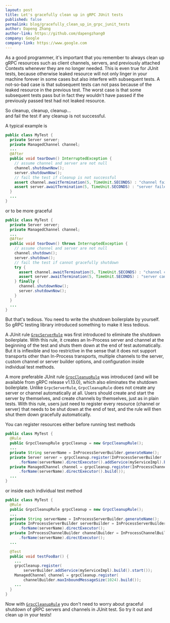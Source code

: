```yaml
---
layout: post
title: Let's gracefully clean up in gRPC JUnit tests
published: false
permalink: blog/gracefully_clean_up_in_grpc_junit_tests
author: Dapeng Zhang
author-link: https://github.com/dapengzhang0
company: Google
company-link: https://www.google.com
---
```


As a good programmer, it's important that you remember to always clean up gRPC resources such as client channels, servers, and previously attached Contexts whenever they are no longer needed. This is even true for JUnit tests, because otherwise leaked resource will not only linger in your machine forever in some cases but also interfere with subsequent tests. A not-so-bad case is that subsequent tests can not pass because of the leaked resource in the previous test. The worst case is that some subsequent tests pass but in fact they wouldn't have passed if the previously passed test had not leaked resource.

<!--more-->

So cleanup, cleanup, cleanup...\
and fail the test if any cleanup is not successful.

A typical example is

```java
public class MyTest {
  private Server server;
  private ManagedChannel channel;
  ...
  @After
  public void tearDown() InterruptedException {
    // assume channel and server are not null
    channel.shutdownNow();
    server.shutdownNow();
    // fail the test if cleanup is not successful
    assert channel.awaitTermination(5, TimeUnit.SECONDS) : "channel failed to shutdown";
    assert server.awaitTermination(5, TimeUnit.SECONDS) : "server failed to shutdown";
  }
  ...
}
```

or to be more graceful

```java
public class MyTest {
  private Server server;
  private ManagedChannel channel;
  ...
  @After
  public void tearDown() throws InterruptedException {
    // assume channel and server are not null
    channel.shutdown();
    server.shutdown();
    // fail the test if cannot gracefully shutdown
    try {
      assert channel.awaitTermination(5, TimeUnit.SECONDS) : "channel cannot be gracefully shutdown";
      assert server.awaitTermination(5, TimeUnit.SECONDS) : "server cannot be gracefully shutdown";
    } finally {
      channel.shutdownNow();
      server.shutdownNow();
    }
  }
  ...
}
```

But that's tedious. You need to write the shutdown boilerplate by yourself. So gRPC testing library introduced something to make it less tedious.

A JUnit rule [`GrpcServerRule`][GrpcServerRule] was first introduced to eliminate the shutdown boilerplate. With this rule, it creates an In-Process server and channel at the beginning of the test and shuts them down at the end of test automatically. But it is inflexible and too restrictive in the sense that it does not support transports other than In-Process transports, multiple channels to the server, custom channel or server builder options, and configuration inside individual test methods.

A more preferable JUnit rule [`GrpcCleanupRule`][GrpcCleanupRule] was introduced (and will be available from gRPC release v1.13.0), which also eliminates the shutdown boilerplate. Unlike `GrpcServerRule`, `GrpcCleanupRule` does not create any server or channel automatically at all. Users should create and start the server by themselves, and create channels by themselves, just as in plain tests. With this rule, users just need to register every resource (channel or server) that needs to be shut down at the end of test, and the rule will then shut them down gracefully automatically.

You can register resources either before running test methods

```java
public class MyTest {
  @Rule
  public GrpcCleanupRule grpcCleanup = new GrpcCleanupRule();
  ...
  private String serverName = InProcessServerBuilder.generateName();
  private Server server = grpcCleanup.register(InProcessServerBuilder
      .forName(serverName).directExecutor().addService(myServiceImpl).build().start());
  private ManagedChannel channel = grpcCleanup.register(InProcessChannelBuilder
      .forName(serverName).directExecutor().build());
  ...
}
```

or inside each individual test method

```java
public class MyTest {
  @Rule
  public GrpcCleanupRule grpcCleanup = new GrpcCleanupRule();
  ...
  private String serverName = InProcessServerBuilder.generateName();
  private InProcessServerBuilder serverBuilder = InProcessServerBuilder
      .forName(serverName).directExecutor();
  private InProcessChannelBuilder channelBuilder = InProcessChannelBuilder
      .forName(serverName).directExecutor();
  ...

  @Test
  public void testFooBar() {
    ...
    grpcCleanup.register(
    	serverBuilder.addService(myServiceImpl).build().start());
    ManagedChannel channel = grpcCleanup.register(
    	channelBuilder.maxInboundMessageSize(1024).build());
    ...
  }
}
```

Now with [`GrpcCleanupRule`][GrpcCleanupRule] you don't need to worry about graceful shutdown of gRPC servers and channels in JUnit test. So try it out and clean up in your tests!

[GrpcServerRule]:https://github.com/grpc/grpc-java/blob/v1.1.x/testing/src/main/java/io/grpc/testing/GrpcServerRule.java
[GrpcCleanupRule]:https://github.com/grpc/grpc-java/blob/master/testing/src/main/java/io/grpc/testing/GrpcCleanupRule.java
